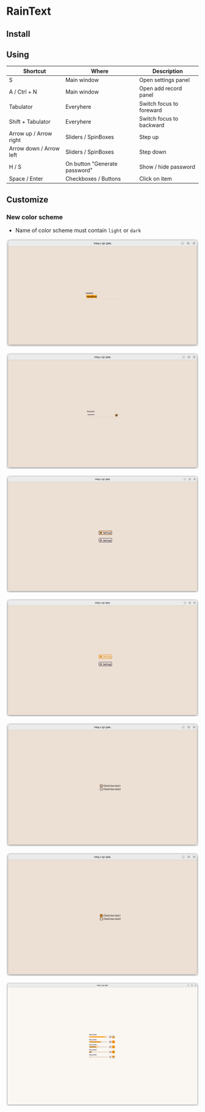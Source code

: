 # RainText

## Install

## Using

| Shortcut                                        | Where                         | Description              |
|-------------------------------------------------|-------------------------------|--------------------------|
| <kdb>S</kdb>                                    | Main window                   | Open settings panel      |
| <kdb>A</kdb>  / <kdb>Ctrl</kdb>  + <kdb>N</kdb> | Main window                   | Open add record panel    |
| <kdb>Tabulator</kdb>                            | Everyhere                     | Switch focus to foreward |
| <kdb>Shift</kdb>  + <kdb>Tabulator</kdb>        | Everyhere                     | Switch focus to backward |
| <kdb>Arrow up</kdb>  / <kdb>Arrow right</kdb>   | Sliders / SpinBoxes           | Step up                  |
| <kdb>Arrow down</kdb>  / <kdb>Arrow left</kdb>  | Sliders / SpinBoxes           | Step down                |
| <kdb>H</kdb>  / <kdb>S</kdb>                    | On button "Generate password" | Show / hide password     |
| <kdb>Space</kdb>  / <kdb>Enter</kdb>            | Checkboxes / Buttons          | Click on item            |

## Customize

### New color scheme

- Name of color scheme must contain `light` or `dark`

![TextArea](./images/TextArea.png)

![TextAreaPassword](./images/TextAreaPassword.png)

![BorderedButtonFocused](./images/BorderedButtonFocused.png)

![BorderedButtonPressed](./images/BorderedButtonPressed.png)

![CustomCheckBoxFocusedChecked](./images/CustomCheckBoxFocusedChecked.png)

![CustomCheckBoxFocusedUnchecked](./images/CustomCheckBoxFocusedUnchecked.png)

![SizePickers](./images/SizePickers.png)